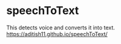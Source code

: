 # speechToText
This detects voice and converts it into text.
https://aditish11.github.io/speechToText/

